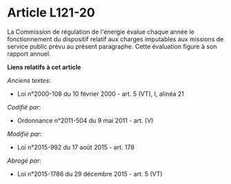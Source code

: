 # Article L121-20

La Commission de régulation de l'énergie évalue chaque année le fonctionnement du dispositif relatif aux charges imputables
aux missions de service public prévu au présent paragraphe. Cette évaluation figure à son rapport annuel.

**Liens relatifs à cet article**

_Anciens textes_:

  - Loi n°2000-108 du 10 février 2000 - art. 5 (VT), I, alinéa 21

_Codifié par_:

  - Ordonnance n°2011-504 du 9 mai 2011 - art. (V)

_Modifié par_:

  - Loi n°2015-992 du 17 août 2015 - art. 178

_Abrogé par_:

  - Loi n°2015-1786 du 29 décembre 2015 - art. 5 (VT)
